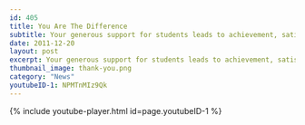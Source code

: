 ```yaml
---
id: 405
title: You Are The Difference
subtitle: Your generous support for students leads to achievement, satisfaction, pride, and the knowledge that even a small amount can make a big difference.
date: 2011-12-20
layout: post
excerpt: Your generous support for students leads to achievement, satisfaction, pride, and the knowledge that even a small amount can make a big difference.
thumbnail_image: thank-you.png
category: "News"
youtubeID-1: NPMTnMIz9Qk
---
```

{% include youtube-player.html id=page.youtubeID-1 %}
